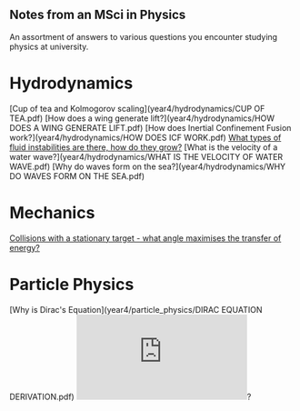 ## Notes from an MSci in Physics

An assortment of answers to various questions you encounter studying physics at university. 

# Hydrodynamics

[Cup of tea and Kolmogorov scaling](year4/hydrodynamics/CUP OF TEA.pdf)
[How does a wing generate lift?](year4/hydrodynamics/HOW DOES A WING GENERATE LIFT.pdf)
[How does Inertial Confinement Fusion work?](year4/hydrodynamics/HOW DOES ICF WORK.pdf)
[What types of fluid instabilities are there, how do they grow?](year4/hydrodynamics/INSTABILITIES.pdf)
[What is the velocity of a water wave?](year4/hydrodynamics/WHAT IS THE VELOCITY OF WATER WAVE.pdf)
[Why do waves form on the sea?](year4/hydrodynamics/WHY DO WAVES FORM ON THE SEA.pdf)

# Mechanics
[Collisions with a stationary target - what angle maximises the transfer of energy?](year1/mechanics/collisions_with_a_stationary_target.pdf)

# Particle Physics
[Why is Dirac's Equation](year4/particle_physics/DIRAC EQUATION DERIVATION.pdf) ![Dirac's Equation](http://www.sciweavers.org/tex2img.php?eq=i%5Cgamma%5E%7B%5Cmu%7D%5Cpartial_%7B%5Cmu%7D%5Cpsi%3Dm%5Cpsi&bc=White&fc=Black&im=jpg&fs=12&ff=arev&edit=0)?
